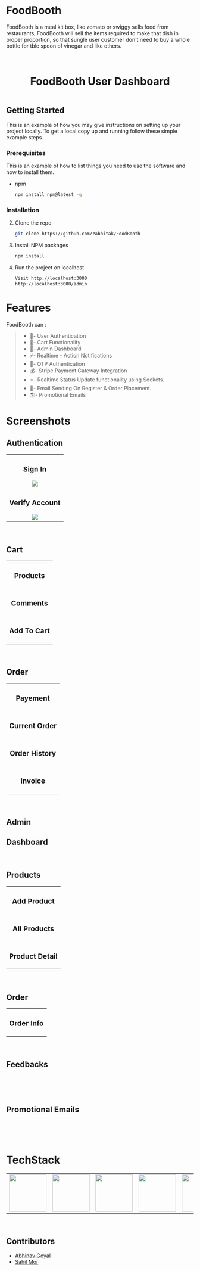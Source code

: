 # FoodBooth
FoodBooth is a meal kit box, like zomato or swiggy sells food from restaurants, FoodBooth will sell the items required to make that dish in proper proportion, so that sungle user customer don't need to buy a whole bottle for tble spoon of vinegar and like others.

<br />

<p align="center">
<h1 align="center">FoodBooth User Dashboard</h1>
</p>

<p align="center">
 <img src="https://github.com/zabhitak/FoodBooth/blob/master/Screenshots/user/dashboard.png" alt=""/>
</p>

<!-- GETTING STARTED -->
## Getting Started

This is an example of how you may give instructions on setting up your project locally.
To get a local copy up and running follow these simple example steps.

### Prerequisites

This is an example of how to list things you need to use the software and how to install them.
* npm
  ```sh
  npm install npm@latest -g
  ```

### Installation

2. Clone the repo
   ```sh
   git clone https://github.com/zabhitak/FoodBooth
   ```
3. Install NPM packages
   ```sh
   npm install
   ```
4. Run the project on localhost
   ```sh
   Visit http://localhost:3000
   http://localhost:3000/admin
   ```

# Features

FoodBooth can :
>
>* 🔐- User Authentication
>* 🛒- Cart Functionality
>* 👻- Admin Dashboard
>* ⚡- Realtime - Action Notifications
>* 📱- OTP Authentication
>* 💰- Stripe Payment Gateway Integration
>* ⭐- Realtime Status Update functionality using Sockets.
>* 📩- Email Sending On Register & Order Placement.
>* 🌎- Promotional Emails


# Screenshots
## Authentication
<table>
  <tr>
    <td align="center">
   <h3> Sign In </h3>
   <img src="https://github.com/zabhitak/FoodBooth/blob/master/Screenshots/user/login.png" /></td>
  
  </tr>
  <tr>
  <td align="center">
  <h3> Verify Account </h3>
   <img src="https://github.com/zabhitak/FoodBooth/blob/master/Screenshots/user/verify_account.png" /><br />      </td>
  </tr>
  </table>

<br />


## Cart
<table>
  <tr>
    <td align="center">
   <h3>  Products </h3>
   <img src="https://github.com/zabhitak/FoodBooth/blob/master/Screenshots/user/products.png" alt=""/></td>
    </tr>
    <td align="center">
   <h3>  Comments </h3>
   <img src="https://github.com/zabhitak/FoodBooth/blob/master/Screenshots/user/comments.png" alt=""/></td>
    </tr>
    <tr>
    <td align="center">
   <h3> Add To Cart </h3>
   <img src="https://github.com/zabhitak/FoodBooth/blob/master/Screenshots/user/addToCart.png" alt=""/><br />      </td>
  </tr>
  </table>

<br />

## Order
<table>
  <tr>
    <td align="center">
        <h3> Payement </h3>
        <img src="https://github.com/zabhitak/FoodBooth/blob/master/Screenshots/user/online_payment.png" alt=""/></td>
        </tr>
        <tr>
    <td align="center">
        <h3> Current Order </h3>
        <img src="https://github.com/zabhitak/FoodBooth/blob/master/Screenshots/user/current_order.png" alt=""/><br />     
    </td>
    </tr>
    <tr>
    <td align="center">
        <h3> Order History </h3>
        <img src="https://github.com/zabhitak/FoodBooth/blob/master/Screenshots/user/order_history.png" alt=""/><br/>      
   </td>
  </tr>
    <tr>
    <td align="center">
        <h3> Invoice </h3>
        <img src="https://github.com/zabhitak/FoodBooth/blob/master/Screenshots/user/invoice.png" alt=""/><br/>      
   </td>
  </tr>
  </table>

<br />


## Admin
## Dashboard
<table>
  <tr>
        <img src="https://github.com/zabhitak/FoodBooth/blob/master/Screenshots/admin/admin_dashboard.png" alt=""/></td>
        </tr>
        <tr>
  </table>

## Products
<table>
  <tr>
    <td align="center">
   <h3>  Add Product </h3>
   <img src="https://github.com/zabhitak/FoodBooth/blob/master/Screenshots/admin/addProduct.png" alt=""/></td>
    </tr>
     <td align="center">
   <h3>  All Products </h3>
   <img src="https://github.com/zabhitak/FoodBooth/blob/master/Screenshots/admin/allProducts.png" alt=""/></td>
    </tr>
      <td align="center">
   <h3> Product Detail </h3>
   <img src="https://github.com/zabhitak/FoodBooth/blob/master/Screenshots/admin/product_detail.png" alt=""/></td>
    </tr>
  </table>

<br />

## Order
<table>
  <tr>
    <td align="center">
   <h3>  Order Info </h3>
   <img src="https://github.com/zabhitak/FoodBooth/blob/master/Screenshots/admin/order_info.png" alt=""/></td>
    </tr>
    </tr>
  </table>

<br />

## Feedbacks
<table>
  <tr>
   <img src="https://github.com/zabhitak/FoodBooth/blob/master/Screenshots/admin/feekbacks.png" alt=""/></td>
    </tr>
  </table>
<br />

## Promotional Emails
<table>
  <tr>
   <img src="https://github.com/zabhitak/FoodBooth/blob/master/Screenshots/admin/promotional_emails.png" alt=""/></td>
    </tr>
  </table>
<br />


# TechStack
<table>
  <tr>
    <td><img src="https://github.com/zabhitak/FoodBooth/blob/master/Screenshots/tools/node.jpg" width="100px" height="100px" /></td>
    <td><img src="https://github.com/zabhitak/FoodBooth/blob/master/Screenshots/tools/mongoose.png" width="100px" height="100px" /></td>
    <td><img src="https://github.com/zabhitak/FoodBooth/blob/master/Screenshots/tools/bootstrap.jpg"  width="100px" height="100px"></td>
    <td><img src="https://github.com/zabhitak/FoodBooth/blob/master/Screenshots/tools/socket.png"  width="100px" height="100px"></td>
    <td><img src="https://github.com/zabhitak/FoodBooth/blob/master/Screenshots/tools/stripe.png"  width="100px" height="100px"></td>
  </tr>
  </table>


<br />


## Contributors 
* [Abhinav Goyal](https://github.com/zabhitak)  
* [Sahil Mor](https://github.com/sahil-mor)  


